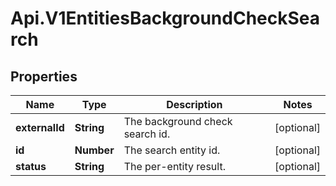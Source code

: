 # Api.V1EntitiesBackgroundCheckSearch

## Properties

Name | Type | Description | Notes
------------ | ------------- | ------------- | -------------
**externalId** | **String** | The background check search id. | [optional] 
**id** | **Number** | The search entity id. | [optional] 
**status** | **String** | The per-entity result. | [optional] 


